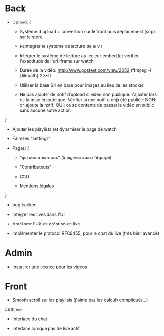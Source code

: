 ﻿Back
================

- Upload: {

	- Système d'upload + convertion sur le front puis déplacement (scp) sur le store

	- Réintégrer le système de lecture de la V1

	- Intégrer le système de lecture au lecteur embed (et vérifier l'exactitude de l'url iframe sur watch)

	- Durée de la vidéo: http://www.posteet.com/view/2052 (ffmpeg -i {filepath} 2>&1)

	- Utiliser la base 64 en base pour images au lieu de les stocker

	- Ne pas ajouter de notif d'upload si vidéo non publique: l'ajouter lors de la mise en publique: Vérifier si une notif a déjà été publiée: NON: on ajoute la notif; OUI: on se contente de passer la vidéo en public sans aucune autre action.

}

- Ajouter les playlists (et dynamiser la page de watch)

- Faire les "settings"

- Pages: {

	- "qui sommes-nous" (intègrera aussi l'équipe)

	- "Contributeurs"

	- CGU

	- Mentions légales

}

- bug tracker

- Intégrer les lives dans l'UI

- Améliorer l'UX de création de live

- Implémenter le protocol RFC6455, pour le chat du live (très bien avancé)



Admin
================

- Instaurer une licence pour les vidéos



Front
================

- Smooth scroll sur les playlists (j'aime pas les calculs compliqués...)

###Live

- Interface du chat

- Interface lorsque pas de live actif

